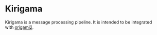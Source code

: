 # Kirigama

Kirigama is a message processing pipeline. It is intended to be integrated
with [origami2](https://gitlab.com/origami2/).
